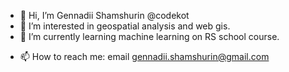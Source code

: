 - 👋 Hi, I’m Gennadii Shamshurin @codekot
- 👀 I’m interested in geospatial analysis and web gis.
- 🌱 I’m currently learning machine learning on RS school course.
<!--- 💞️ I’m looking to collaborate on ... --->
- 📫 How to reach me: email gennadii.shamshurin@gmail.com

<!---
codekot/codekot is a ✨ special ✨ repository because its `README.md` (this file) appears on your GitHub profile.
You can click the Preview link to take a look at your changes.
--->
